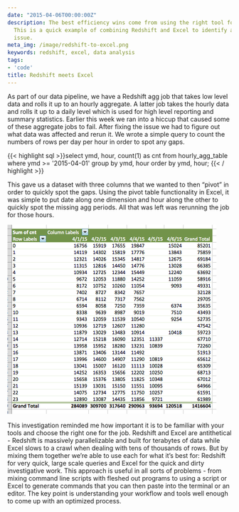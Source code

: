 ```yaml
---
date: "2015-04-06T00:00:00Z"
description: The best efficiency wins come from using the right tool for the job.
  This is a quick example of combining Redshift and Excel to identify a missing data
  issue.
meta_img: /image/redshift-to-excel.png
keywords: redshift, excel, data analysis
tags:
- 'code'
title: Redshift meets Excel
---
```


As part of our data pipeline, we have a Redshift agg job that takes low level data and rolls it up to an hourly aggregate. A latter job takes the hourly data and rolls it up to a daily level which is used for high level reporting and summary statistics. Earlier this week we ran into a hiccup that caused some of these aggregate jobs to fail. After fixing the issue we had to figure out what data was affected and rerun it. We wrote a simple query to count the numbers of rows per day per hour in order to spot any gaps.

{{< highlight sql >}}select ymd, hour, count(1) as cnt
from hourly_agg_table
where ymd >= '2015-04-01'
group by ymd, hour
order by ymd, hour;
{{< / highlight >}}

This gave us a dataset with three columns that we wanted to then “pivot” in order to quickly spot the gaps. Using the pivot table functionality in Excel, it was simple to put date along one dimension and hour along the other to quickly spot the missing agg periods. All that was left was rerunning the job for those hours.

<div class="thumbnail">
  <img src="/image/redshift-to-excel.png" alt="Redshift to Excel pivot table" data-width="470" data-height="425" data-layout="responsive" />
</div>

This investigation reminded me how important it is to be familiar with your tools and choose the right one for the job. Redshift and Excel are antithetical - Redshift is massively parallelizable and built for terabytes of data while Excel slows to a crawl when dealing with tens of thousands of rows. But by mixing them together we’re able to use each for what it’s best for: Redshift for very quick, large scale queries and Excel for the quick and dirty investigative work. This approach is useful in all sorts of problems - from mixing command line scripts with fleshed out programs to using a script or Excel to generate commands that you can then paste into the terminal or an editor. The key point is understanding your workflow and tools well enough to come up with an optimized process.